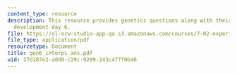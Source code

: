 ```yaml
---
content_type: resource
description: This resource provides genetics questions along with their answers for
  development day 6.
file: https://ol-ocw-studio-app-qa.s3.amazonaws.com/courses/7-02-experimental-biology-communication-spring-2005/37d187e2a0d0c29c9209243c4f7f0b46_gen6_interps_ans.pdf
file_type: application/pdf
resourcetype: Document
title: gen6_interps_ans.pdf
uid: 37d187e2-a0d0-c29c-9209-243c4f7f0b46
---
```

